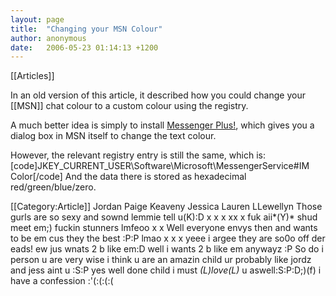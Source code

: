 ```yaml
---
layout: page
title:  "Changing your MSN Colour"
author: anonymous
date:   2006-05-23 01:14:13 +1200
---
```


[[Articles]]

In an old version of this article, it described how you could change your [[MSN]] chat colour to a custom colour using the registry.

A much better idea is simply to install <a href="http://www.msgplus.net">Messenger Plus!</a>, which gives you a dialog box in MSN itself to change the text colour.

However, the relevant registry entry is still the same, which is:
[code]JKEY_CURRENT_USER\Software\Microsoft\MessengerService#IM Color[/code]
And the data there is stored as hexadecimal red/green/blue/zero.

[[Category:Article]] 
                     Jordan Paige Keaveny
                     Jessica Lauren LLewellyn
             Those gurls are so sexy and sownd lemmie tell u(K):D x x x xx x 
fuk aii*(Y)*  shud meet em;) fuckin stunners lmfeoo x x 
 Well everyone envys then and wants to be em cus they the best :P:P lmao x x x 
 yeee i argee they are so0o off der eads! ew jus wnats 2 b like em:D well i wants 2 b like em anywayz :P
 So do i person u are very wise i think u are an amazin child ur probably like jordz and jess aint u :S:P
yes well done child i must *(L)*love*(L)* u aswell:S:P:D;)(f)
  i have a confession :'(:(:(:(

